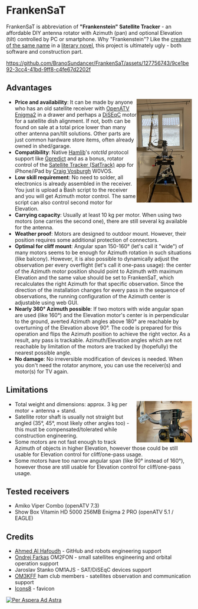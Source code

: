# FrankenSaT

FrankenSaT is abbreviation of <b>"Frankenstein" Satellite Tracker</b> - an affordable DIY antenna rotator with Azimuth (pan) and optional Elevation (tilt) controlled by PC or smartphone. Why "Frankenstein"? Like the [creature of the same name](https://en.wikipedia.org/wiki/Frankenstein%27s_monster) in a [literary novel](https://en.wikipedia.org/wiki/Frankenstein), this project is ultimately ugly - both software and construction part.

https://github.com/BranoSundancer/FrankenSaT/assets/127756743/9ce1be92-3cc4-41bd-9ff8-c4fe67d2202f

## Advantages

[<img src="https://raw.githubusercontent.com/BranoSundancer/FrankenSaT/main/FrankenSaT.jpg" alt="FrankenSaT" title="FrankenSaT" width="150" align="right"/>](FrankenSaT.jpg)
* **Price and availability**: It can be made by anyone who has an old satellite receiver with [OpenATV Enigma2](https://github.com/openatv/enigma2) in a drawer and perhaps a [DiSEqC](https://en.wikipedia.org/wiki/DiSEqC) motor for a satellite dish alignment. If not, both can be found on sale at a total price lower than many other antenna pan/tilt solutions. Other parts are just common hardware store items, often already owned in shed/garage.
* **Compatibility**: Native [Hamlib](https://github.com/Hamlib/Hamlib)'s _rotctld_ protocol support like [Gpredict](https://oz9aec.dk/gpredict/) and as a bonus, rotator control of the [Satellite Tracker (SatTrack)](https://apps.apple.com/us/app/satellite-tracker/id1438679383) app for iPhone/iPad by [Craig Vosburgh](https://www.linkedin.com/in/craigvosburgh) W0VOS.
* **Low skill requirement**: No need to solder, all electronics is already assembled in the receiver. You just is upload a Bash script to the receiver and you will get Azimuth motor control. The same script can also control second motor for Elevation.
* **Carrying capacity**: Usually at least 10 kg per motor. When using two motors (one carries the second one), there are still several kg available for the antenna.
* **Weather proof**: Motors are designed to outdoor mount. However, their position requires some additional protection of connectors.
* **Optimal for cliff mount**: Angular span 150-160° (let's call it "wide") of many motors seems to be enough for Azimuth rotation in such situations (like balcony). However, it is also possible to dynamically adjust the observation per every overflight (let's call it one-pass usage): the center of the Azimuth motor position should point to Azimuth with maximum Elevation and the same value should be set to FrankenSaT, which recalculates the right Azimuth for that specific observation. Since the direction of the installation changes for every pass in the sequence of observations, the running configuration of the Azimuth center is adjustable using web GUI.
* **Nearly 360° Azimuth possible**: If two motors with wide angular span are used (like 160°) and the Elevation motor's center is in perpendicular to the ground, averted Azimuth angles above 180° are reachable by overturning of the Elevation above 90°. The code is prepared for this operation and flips the Azimuth position to achieve the right vector. As a result, any pass is trackable. Azimuth/Elevation angles which are not reachable by limitation of the motors are tracked by (hopefully) the nearest possible angle.
* **No damage**: No irreversible modification of devices is needed. When you don't need the rotator anymore, you can use the receiver(s) and motor(s) for TV again.

## Limitations

[<img src="https://raw.githubusercontent.com/BranoSundancer/FrankenSaT/main/motors.jpg" alt="Azimuth and Elevation motors connected together" title="Azimuth and Elevation motors connected together" width="150" align="right"/>](motors.jpg)
* Total weight and dimensions: approx. 3 kg per motor + antenna + stand.
* Satellite rotor shaft is usually not straight but angled (35°, 45°, most likely other angles too) - this must be compensated/tolerated while construction engineering.
* Some motors are not fast enough to track Azimuth of objects in higher Elevation, however those could be still usable for Elevation control for cliff/one-pass usage.
* Some motors have too narrow angular span (like 90° instead of 160°), however those are still usable for Elevation control for cliff/one-pass usage.

## Tested receivers

* Amiko Viper Combo (openATV 7.3)
* Show Box Vitamin HD 5000 256MB Enigma 2 PRO (openATV 5.1 / EAGLE)

## Credits

* [Ahmed Al Hafoudh](https://www.linkedin.com/in/alhafoudh) - GitHub and robots engineering support
* [Ondrej Farkas](https://www.linkedin.com/in/ondrej-farkas-919b8519) OM2FON - small satellites engineering and orbital operation support
* Jaroslav Stanko OM1AJS - SAT/DiSEqC devices support
* [OM3KFF](https://om3kff.sk/) ham club members - satellites observation and communication support
* [Icons8](https://icons8.com/) - favicon

[![Per Aspera Ad Astra](https://upload.wikimedia.org/wikipedia/commons/thumb/b/bf/Per_aspera_ad_astra%2C_1894.jpg/640px-Per_aspera_ad_astra%2C_1894.jpg)](https://simple.wikipedia.org/wiki/Per_aspera_ad_astra)
